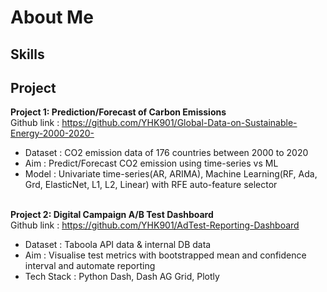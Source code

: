 # About Me

## Skills

## Project
**Project 1: Prediction/Forecast of Carbon Emissions** <br>
Github link : https://github.com/YHK901/Global-Data-on-Sustainable-Energy-2000-2020- <br>
- Dataset : CO2 emission data of 176 countries between 2000 to 2020
- Aim : Predict/Forecast CO2 emission using time-series vs ML
- Model : Univariate time-series(AR, ARIMA), Machine Learning(RF, Ada, Grd, ElasticNet, L1, L2, Linear) with RFE auto-feature selector
<br><br>

**Project 2: Digital Campaign A/B Test Dashboard** <br>
Github link : https://github.com/YHK901/AdTest-Reporting-Dashboard<br>
- Dataset : Taboola API data & internal DB data
- Aim : Visualise test metrics with bootstrapped mean and confidence interval and automate reporting
- Tech Stack : Python Dash, Dash AG Grid, Plotly

